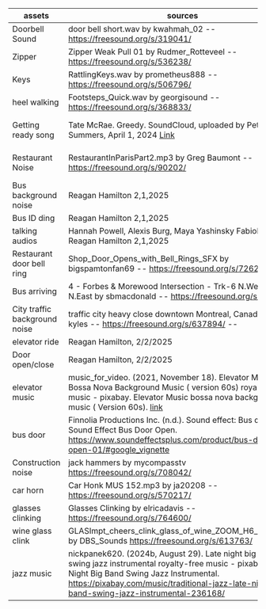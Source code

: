 | assets | sources | license |
| --- | --- | --- |
| Doorbell Sound | door bell short.wav by kwahmah_02 -- https://freesound.org/s/319041/ | Attribution 3.0 |
|Zipper | Zipper Weak Pull 01 by Rudmer_Rotteveel -- https://freesound.org/s/536238/ |  Creative Commons 0|
|Keys | RattlingKeys.wav by prometheus888 -- https://freesound.org/s/506796/ | Creative Commons 0 |
|heel walking | Footsteps_Quick.wav by georgisound -- https://freesound.org/s/368833/ |Creative Commons 0|
|Getting ready song|Tate McRae. Greedy. SoundCloud, uploaded by Pete Summers, April 1, 2024 [Link](https://soundcloud.com/petesummers/tate-mcrae-greedy-hrly-eternity-edit?si=03363b2231a744638b90944e6ef22fd7&utm_source=clipboard&utm_medium=text&utm_campaign=social_sharing) |creative commons license |
|Restaurant Noise | RestaurantInParisPart2.mp3 by Greg Baumont -- https://freesound.org/s/90202/ | Attribution NonCommercial 4.0 |
|Bus background noise | Reagan Hamilton 2,1,2025 |
|Bus ID ding | Reagan Hamilton 2,1,2025|
|talking audios|Hannah Powell, Alexis Burg, Maya Yashinsky Fabiola Wah, Reagan Hamilton 2,1,2025|
|Restaurant door bell ring | Shop_Door_Opens_with_Bell_Rings_SFX by bigspamtonfan69 -- https://freesound.org/s/726253/| Creative Commons 0|
|Bus arriving | 4 - Forbes & Morewood Intersection - Trk-6 N.West to N.East by sbmacdonald -- https://freesound.org/s/477917/ | Attribution 3.0|
|City traffic background noise| traffic city heavy close downtown Montreal, Canada.flac by kyles -- https://freesound.org/s/637894/ -- | Creative Commons 0|
|elevator ride| Reagan Hamilton, 2/2/2025|
|Door open/close |Reagan Hamilton, 2/2/2025|
|elevator music | music_for_video. (2021, November 18). Elevator Music Bossa Nova Background Music ( version 60s) royalty-free music - pixabay. Elevator Music bossa nova background music ( Version 60s). [link](https://pixabay.com/music/elevator-music-elevator-music-bossa-nova-background-music-version-60s-10900/) |royalty free license for personal projects only|
| bus door | Finnolia Productions Inc. (n.d.). Sound effect: Bus door open. Sound Effect Bus Door Open. https://www.soundeffectsplus.com/product/bus-door-open-01/#google_vignette | royalty free license for personal projects only|
|Construction noise |jack hammers by mycompasstv https://freesound.org/s/708042/ |Creative Commons 0|
|car horn |Car Honk MUS 152.mp3 by ja20208 -- https://freesound.org/s/570217/ | Creative Commons 0|
|glasses clinking| Glasses Clinking by elricadavis -- https://freesound.org/s/764600/  | Creative Commons 0  |
|wine glass clink |GLASImpt_cheers_clink_glass_of_wine_ZOOM_H6_XYH6.wav by DBS_Sounds https://freesound.org/s/613763/|Attribution 4.0|
|jazz music| nickpanek620. (2024b, August 29). Late night big band swing jazz instrumental royalty-free music - pixabay. Late Night Big Band Swing Jazz Instrumental. https://pixabay.com/music/traditional-jazz-late-night-big-band-swing-jazz-instrumental-236168/| 
